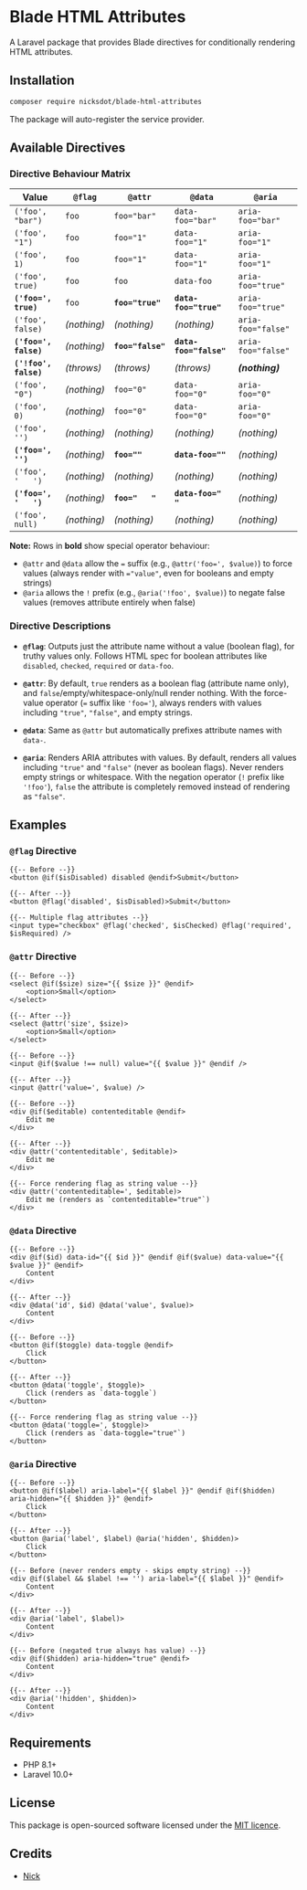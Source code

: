 # Blade HTML Attributes

A Laravel package that provides Blade directives for conditionally rendering HTML attributes.

## Installation

```bash
composer require nicksdot/blade-html-attributes
```

The package will auto-register the service provider.

## Available Directives

### Directive Behaviour Matrix

| Value                 | `@flag`     | `@attr`           | `@data`                | `@aria`            |
|-----------------------|-------------|-------------------|------------------------|--------------------|
| `('foo', "bar")`      | `foo`       | `foo="bar"`       | `data-foo="bar"`       | `aria-foo="bar"`   |
| `('foo', "1")`        | `foo`       | `foo="1"`         | `data-foo="1"`         | `aria-foo="1"`     |
| `('foo', 1)`          | `foo`       | `foo="1"`         | `data-foo="1"`         | `aria-foo="1"`     |
| `('foo', true)`       | `foo`       | `foo`             | `data-foo`             | `aria-foo="true"`  |
| **`('foo=', true)`**  | `foo`       | **`foo="true"`**  | **`data-foo="true"`**  | `aria-foo="true"`  |
| `('foo', false)`      | _(nothing)_ | _(nothing)_       | _(nothing)_            | `aria-foo="false"` |
| **`('foo=', false)`** | _(nothing)_ | **`foo="false"`** | **`data-foo="false"`** | `aria-foo="false"` |
| **`('!foo', false)`** | _(throws)_  | _(throws)_        | _(throws)_             | **_(nothing)_**    |
| `('foo', "0")`        | _(nothing)_ | `foo="0"`         | `data-foo="0"`         | `aria-foo="0"`     |
| `('foo', 0)`          | _(nothing)_ | `foo="0"`         | `data-foo="0"`         | `aria-foo="0"`     |
| `('foo', '')`         | _(nothing)_ | _(nothing)_       | _(nothing)_            | _(nothing)_        |
| **`('foo=', '')`**    | _(nothing)_ | **`foo=""`**      | **`data-foo=""`**      | _(nothing)_        |
| `('foo', '   ')`      | _(nothing)_ | _(nothing)_       | _(nothing)_            | _(nothing)_        |
| **`('foo=', '   ')`** | _(nothing)_ | **`foo="   "`**   | **`data-foo="   "`**   | _(nothing)_        |
| `('foo', null)`       | _(nothing)_ | _(nothing)_       | _(nothing)_            | _(nothing)_        |

**Note:** Rows in **bold** show special operator behaviour:

- `@attr` and `@data` allow the  `=` suffix (e.g., `@attr('foo=', $value)`) to force values (always render with `="value"`, even for booleans and empty strings)
- `@aria` allows the `!` prefix (e.g., `@aria('!foo', $value)`) to negate false values (removes attribute entirely when false)

### Directive Descriptions

- **`@flag`**: Outputs just the attribute name without a value (boolean flag), for truthy values only. Follows HTML spec for boolean attributes like `disabled`, `checked`, `required` or `data-foo`.

- **`@attr`**: By default, `true` renders as a boolean flag (attribute name only), and `false`/empty/whitespace-only/null render nothing. With the force-value operator (`=` suffix like `'foo='`), always renders
  with values including `"true"`, `"false"`, and empty strings.

- **`@data`**: Same as `@attr` but automatically prefixes attribute names with `data-`.

- **`@aria`**: Renders ARIA attributes with values. By default, renders all values including `"true"` and `"false"` (never as boolean flags). Never renders empty strings or whitespace. With the negation operator (`!` prefix like `'!foo'`),
  `false` the attribute is completely removed instead of rendering as `"false"`.

## Examples

### `@flag` Directive

```blade
{{-- Before --}}
<button @if($isDisabled) disabled @endif>Submit</button>

{{-- After --}}
<button @flag('disabled', $isDisabled)>Submit</button>

{{-- Multiple flag attributes --}}
<input type="checkbox" @flag('checked', $isChecked) @flag('required', $isRequired) />
```

### `@attr` Directive

```blade
{{-- Before --}}
<select @if($size) size="{{ $size }}" @endif>
    <option>Small</option>
</select>

{{-- After --}}
<select @attr('size', $size)>
    <option>Small</option>
</select>

{{-- Before --}}
<input @if($value !== null) value="{{ $value }}" @endif />

{{-- After --}}
<input @attr('value=', $value) />

{{-- Before --}}
<div @if($editable) contenteditable @endif>
    Edit me
</div>

{{-- After --}}
<div @attr('contenteditable', $editable)>
    Edit me
</div>

{{-- Force rendering flag as string value --}}
<div @attr('contenteditable=', $editable)>
    Edit me (renders as `contenteditable="true"`)
</div>
```

### `@data` Directive

```blade
{{-- Before --}}
<div @if($id) data-id="{{ $id }}" @endif @if($value) data-value="{{ $value }}" @endif>
    Content
</div>

{{-- After --}}
<div @data('id', $id) @data('value', $value)>
    Content
</div>

{{-- Before --}}
<button @if($toggle) data-toggle @endif>
    Click
</button>

{{-- After --}}
<button @data('toggle', $toggle)>
    Click (renders as `data-toggle`)
</button>

{{-- Force rendering flag as string value --}}
<button @data('toggle=', $toggle)>
    Click (renders as `data-toggle="true"`)
</button>
```

### `@aria` Directive

```blade
{{-- Before --}}
<button @if($label) aria-label="{{ $label }}" @endif @if($hidden) aria-hidden="{{ $hidden }}" @endif>
    Click
</button>

{{-- After --}}
<button @aria('label', $label) @aria('hidden', $hidden)>
    Click
</button>

{{-- Before (never renders empty - skips empty string) --}}
<div @if($label && $label !== '') aria-label="{{ $label }}" @endif>
    Content
</div>

{{-- After --}}
<div @aria('label', $label)>
    Content
</div>

{{-- Before (negated true always has value) --}}
<div @if($hidden) aria-hidden="true" @endif>
    Content
</div>

{{-- After --}}
<div @aria('!hidden', $hidden)>
    Content
</div>
```

## Requirements

- PHP 8.1+
- Laravel 10.0+

## License

This package is open-sourced software licensed under the [MIT licence](LICENSE.md).

## Credits

- [Nick](https://github.com/nicksdot)
